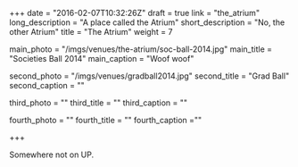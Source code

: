 +++
date = "2016-02-07T10:32:26Z"
draft = true
link = "the_atrium"
long_description = "A place called the Atrium"
short_description = "No, the other Atrium"
title = "The Atrium"
weight = 7

main_photo = "/imgs/venues/the-atrium/soc-ball-2014.jpg"
main_title = "Societies Ball 2014"
main_caption = "Woof woof"

second_photo = "/imgs/venues/gradball2014.jpg"
second_title = "Grad Ball"
second_caption = ""

third_photo = ""
third_title = ""
third_caption = ""

fourth_photo = ""
fourth_title = ""
fourth_caption =""

+++

Somewhere not on UP.
